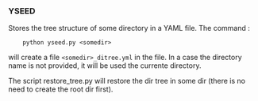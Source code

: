 ### YSEED

Stores the tree structure of some directory in a YAML file.
The command :
```
    python yseed.py <somedir>
```
will create a file `<somedir>_ditree.yml` in the file. In a case the directory name is not provided, it will be used the currente directory.

The script restore_tree.py will restore the dir tree in some dir (there is no need to create the root dir first).
